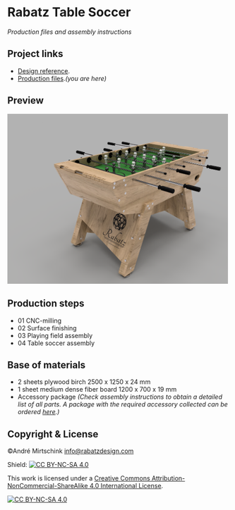 # Rabatz Table Soccer

*Production files and assembly instructions*

## Project links

- [Design reference](https://www.rabatzdesign.com).
- [Production files](https://github.com/rabatzfunctionaldesign/rabatz_tablesoccer)._(you are here)_

## Preview

<span><img width='500px' src='./00_preview.png'/></span>

## Production steps

- 01 CNC-milling
- 02 Surface finishing
- 03 Playing field assembly
- 04 Table soccer assembly

## Base of materials

- 2 sheets plywood birch 2500 x 1250 x 24 mm
- 1 sheet medium dense fiber board 1200 x 700 x 19 mm
- Accessory package _(Check assembly instructions to obtain a detailed list of all parts. A package with the required accessory collected can be ordered [here](https://www.rabatzdesign.com).)_

## Copyright & License

&copy;Andr&eacute; Mirtschink
info@rabatzdesign.com

Shield: [![CC BY-NC-SA 4.0][cc-by-nc-sa-shield]][cc-by-nc-sa]

This work is licensed under a
[Creative Commons Attribution-NonCommercial-ShareAlike 4.0 International License][cc-by-nc-sa].

[![CC BY-NC-SA 4.0][cc-by-nc-sa-image]][cc-by-nc-sa]

[cc-by-nc-sa]: http://creativecommons.org/licenses/by-nc-sa/4.0/
[cc-by-nc-sa-image]: https://licensebuttons.net/l/by-nc-sa/4.0/88x31.png
[cc-by-nc-sa-shield]: https://img.shields.io/badge/License-CC%20BY--NC--SA%204.0-lightgrey.svg
